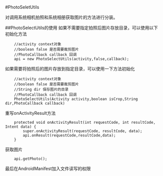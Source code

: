 #PhotoSeletUtils

对调用系统相机拍照和系统相册获取图片的方法进行分装。

##PhotoSelectUtils的使用
如果不需要指定拍照后图片存放目录，可以使用以下初始化方法
```
	//activity context对象
	//boolean false 是否需要裁剪图片
	//PhotoCallback callback 回调
  	api = new PhotoSelectUtils(activity,false,callback);
```
如果需要将拍照后的图片存放到指定目录，可以使用一下方法初始化
```
	//activity context对象
	//boolean false 是否需要裁剪图片
	//String dir 保存图片的目录
	//PhotoCallback callback 回调
  	PhotoSelectUtils(Activity activity,boolean isCrop,String dir,PhotoCallback callback)
```
重写onActivityResult方法
```
	protected void onActivityResult(int requestCode, int resultCode, Intent data) {
        super.onActivityResult(requestCode, resultCode, data);
        api.onResult(requestCode,resultCode,data);
    }
```
获取图片

```
	api.getPhoto();
```
最后在AndroidManifest加入文件读写的权限